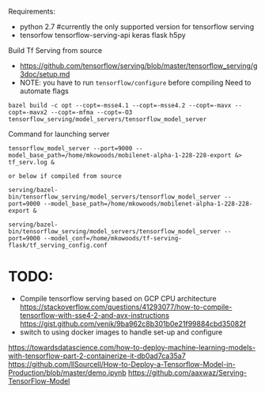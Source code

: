 
Requirements:
 - python 2.7 #currently the only supported version for tensorflow serving
 - tensorfow tensorflow-serving-api keras flask h5py
 
 

Build Tf Serving from source
 - https://github.com/tensorflow/serving/blob/master/tensorflow_serving/g3doc/setup.md
 - NOTE: you have to run `tensorflow/configure` before compiling Need to automate flags
 
 ```
bazel build -c opt --copt=-msse4.1 --copt=-msse4.2 --copt=-mavx --copt=-mavx2 --copt=-mfma --copt=-O3 tensorflow_serving/model_servers/tensorflow_model_server
```

Command for launching server
```
tensorflow_model_server --port=9000 --model_base_path=/home/mkowoods/mobilenet-alpha-1-228-228-export &> tf_serv.log &

or below if compiled from source 

serving/bazel-bin/tensorflow_serving/model_servers/tensorflow_model_server --port=9000 --model_base_path=/home/mkowoods/mobilenet-alpha-1-228-228-export &

serving/bazel-bin/tensorflow_serving/model_servers/tensorflow_model_server --port=9000 --model_conf=/home/mkowoods/tf-serving-flask/tf_serving_config.conf
```

# TODO:
 - Compile tensorflow serving based on GCP CPU architecture 
 https://stackoverflow.com/questions/41293077/how-to-compile-tensorflow-with-sse4-2-and-avx-instructions
 https://gist.github.com/venik/9ba962c8b301b0e21f99884cbd35082f
 - switch to using docker images to handle set-up and configure
 
 https://towardsdatascience.com/how-to-deploy-machine-learning-models-with-tensorflow-part-2-containerize-it-db0ad7ca35a7
 https://github.com/llSourcell/How-to-Deploy-a-Tensorflow-Model-in-Production/blob/master/demo.ipynb
 https://github.com/aaxwaz/Serving-TensorFlow-Model
 
 